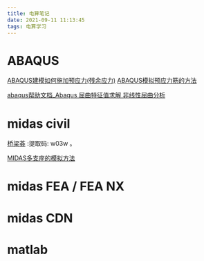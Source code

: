 ```yaml
---
title: 电算笔记
date: 2021-09-11 11:13:45
tags: 电算学习
---
```


<!--more-->

# ABAQUS

[ABAQUS建模如何施加预应力(残余应力)](http://www.doczj.com/doc/1638af390b1c59eef8c7b46a-3.html)
[ABAQUS模拟预应力筋的方法](http://www.doczj.com/doc/51aaf84b2b160b4e767fcff9.html)

[abaqus帮助文档_Abaqus 屈曲特征值求解 非线性屈曲分析](https://blog.csdn.net/weixin_39811386/article/details/110558791)



# midas civil

[桥梁荟](https://www.aliyundrive.com/s/5gtdYepMnL8)  :提取码: w03w 。

[MIDAS多支座的模拟方法](https://www.doc88.com/p-3495358132081.html)





# midas FEA / FEA NX





# midas CDN



# matlab

